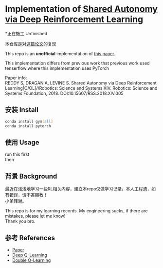 # Implementation of [Shared Autonomy via Deep Reinforcement Learning](https://www.roboticsproceedings.org/rss14/p05.pdf)

*正在施工 Unfinished

本仓库是对[这篇论文](https://www.roboticsproceedings.org/rss14/p05.pdf)的复现
  
This repo is an **unofficial** implementation of [this paper](https://www.roboticsproceedings.org/rss14/p05.pdf).

This implementation differs from previous work that previous work used tenserflow where this implementation uses PyTorch

Paper info:  
REDDY S, DRAGAN A, LEVINE S. Shared Autonomy via Deep Reinforcement Learning[C/OL]//Robotics: Science and Systems XIV. Robotics: Science and Systems Foundation, 2018. DOI:10.15607/RSS.2018.XIV.005

## 安装 Install

```zsh
conda install gym[all]
conda install pytorch
```

## 使用 Usage

run this first  
then

## 背景 Background

最近在浅浅地学习一些RL相关内容，建立本repo仅做学习记录。本人工程渣，如有错误，请不吝赐教！  
小弟拜谢。

This repo is for my learning records. My engineering sucks, if there are mistakes, please let me know!  
Thank you bro.

## 参考 References

- [Paper](https://www.roboticsproceedings.org/rss14/p05.pdf)  
- [Deep Q-Learning](https://pytorch.org/tutorials/intermediate/reinforcement_q_learning.html)  
- [Double Q-Learning](https://proceedings.neurips.cc/paper_files/paper/2010/file/091d584fced301b442654dd8c23b3fc9-Paper.pdf)
